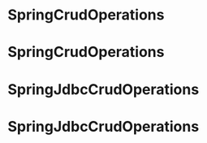 # SpringCrudOperations
# SpringCrudOperations
# SpringJdbcCrudOperations
# SpringJdbcCrudOperations
